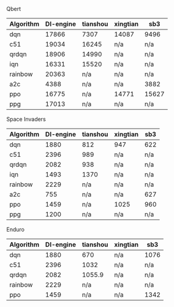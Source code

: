 Qbert

| Algorithm | DI-engine| tianshou | xingtian |   sb3    |
| --------- | -------- | -------- | -------- | -------  |
| dqn       | 17866    | 7307     | 14087    | 9496     |
| c51       | 19034    | 16245    | n/a      | n/a      |
| qrdqn     | 18906    | 14990    | n/a      | n/a      |
| iqn       | 16331    | 15520    | n/a      | n/a      |
| rainbow   | 20363    | n/a      | n/a      | n/a      |
| a2c       | 4388     | n/a      | n/a      | 3882     |
| ppo       | 16775    | n/a      | 14771    | 15627    |
| ppg       | 17013    | n/a      | n/a      | n/a      |

Space Invaders

| Algorithm | DI-engine| tianshou | xingtian |   sb3    |
| --------- | -------- | -------- | -------- | -------  |
| dqn       | 1880     | 812      | 947      | 622      |
| c51       | 2396     | 989      | n/a      | n/a      |
| qrdqn     | 2082     | 938      | n/a      | n/a      |
| iqn       | 1493     | 1370     | n/a      | n/a      |
| rainbow   | 2229     | n/a      | n/a      | n/a      |
| a2c       | 755      | n/a      | n/a      | 627      |
| ppo       | 1459     | n/a      | 1025     | 960      |
| ppg       | 1200     | n/a      | n/a      | n/a      |

Enduro

| Algorithm | DI-engine| tianshou | xingtian |   sb3    |
| --------- | -------- | -------- | -------- | -------  |
| dqn       | 1880     | 670      | n/a      | 1076      |
| c51       | 2396     | 1032     | n/a      | n/a      |
| qrdqn     | 2082     | 1055.9   | n/a      | n/a      |
| rainbow   | 2229     | n/a      | n/a      | n/a      |
| ppo       | 1459     | n/a      | n/a     | 1342      |
